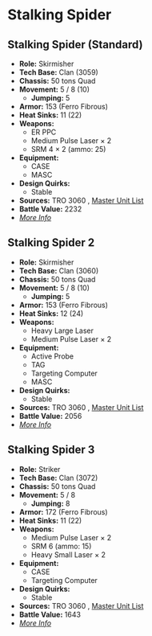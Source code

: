 # Stalking Spider 

## Stalking Spider (Standard) 

- **Role:** Skirmisher 
- **Tech Base:** Clan (3059) 
- **Chassis:** 50 tons Quad 
- **Movement:** 5 / 8 (10) 
  - **Jumping:** 5 
- **Armor:** 153 (Ferro Fibrous) 
- **Heat Sinks:** 11 (22) 
- **Weapons:** 
  - ER PPC 
  - Medium Pulse Laser × 2 
  - SRM 4 × 2 (ammo: 25) 
- **Equipment:** 
  - CASE 
  - MASC 
- **Design Quirks:** 
  - Stable 
- **Sources:** TRO 3060 , [Master Unit List](http://masterunitlist.info/Unit/Details/3045/stalking-spider-standard) 
- **Battle Value:** 2232 
- [*More Info*](stalking_spider/stalking_spider_standard.md) 

## Stalking Spider 2 

- **Role:** Skirmisher 
- **Tech Base:** Clan (3060) 
- **Chassis:** 50 tons Quad 
- **Movement:** 5 / 8 (10) 
  - **Jumping:** 5 
- **Armor:** 153 (Ferro Fibrous) 
- **Heat Sinks:** 12 (24) 
- **Weapons:** 
  - Heavy Large Laser 
  - Medium Pulse Laser × 2 
- **Equipment:** 
  - Active Probe 
  - TAG 
  - Targeting Computer 
  - MASC 
- **Design Quirks:** 
  - Stable 
- **Sources:** TRO 3060 , [Master Unit List](http://masterunitlist.info/Unit/Details/3046/stalking-spider-2) 
- **Battle Value:** 2056 
- [*More Info*](stalking_spider/stalking_spider_2.md) 

## Stalking Spider 3 

- **Role:** Striker 
- **Tech Base:** Clan (3072) 
- **Chassis:** 50 tons Quad 
- **Movement:** 5 / 8 
  - **Jumping:** 8 
- **Armor:** 172 (Ferro Fibrous) 
- **Heat Sinks:** 11 (22) 
- **Weapons:** 
  - Medium Pulse Laser × 2 
  - SRM 6 (ammo: 15) 
  - Heavy Small Laser × 2 
- **Equipment:** 
  - CASE 
  - Targeting Computer 
- **Design Quirks:** 
  - Stable 
- **Sources:** TRO 3060 , [Master Unit List](http://masterunitlist.info/Unit/Details/3047/stalking-spider-3) 
- **Battle Value:** 1643 
- [*More Info*](stalking_spider/stalking_spider_3.md) 

